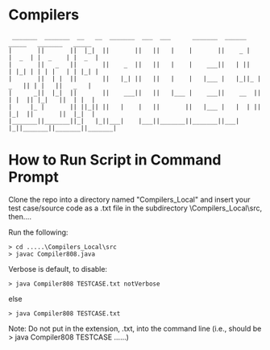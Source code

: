 # Compilers


     _______  _______  __   __  _______  ___  ___      _______  ______     _____   _______   _____  
    |       ||       ||  |_|  ||       ||   ||   |    |       ||    _ |   |  _  | |  _    | |  _  | 
    |       ||   _   ||       ||    _  ||   ||   |    |    ___||   | ||   | |_| | | | |   | | |_| | 
    |       ||  | |  ||       ||   |_| ||   ||   |    |   |___ |   |_||_ |   _   || | |   ||   _   |
    |      _||  |_|  ||       ||    ___||   ||   |___ |    ___||    __  ||  | |  || |_|   ||  | |  |
    |     |_ |       || ||_|| ||   |    |   ||       ||   |___ |   |  | ||  |_|  ||       ||  |_|  |
    |_______||_______||_|   |_||___|    |___||_______||_______||___|  |_||_______||_______||_______|
    
# How to Run Script in Command Prompt

Clone the repo into a directory named "Compilers_Local" and insert your test case/source code as a .txt file in the subdirectory \Compilers_Local\src, then....

Run the following:
```
> cd .....\Compilers_Local\src
> javac Compiler808.java
```
Verbose is default, to disable:
```
> java Compiler808 TESTCASE.txt notVerbose
```
else
```
> java Compiler808 TESTCASE.txt
```
Note: Do not put in the extension, .txt, into the command line (i.e., should be > java Compiler808 TESTCASE ......)

                                                                                                

